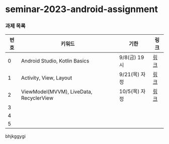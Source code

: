 # seminar-2023-android-assignment

### 과제 목록
| 번호            | 키워드   | 기한        | 링크 |
| --------------- | ----- | ---------- | ----- |
| 0   | Android Studio, Kotlin Basics | 9/8(금) 19시 | [링크](https://github.com/wafflestudio/seminar-2023-android-assignment/blob/main/assignment-0/README.md) |
| 1   | Activity, View, Layout | 9/21(목) 자정 | [링크](https://github.com/wafflestudio/seminar-2023-android-assignment/tree/main/assignment-1) |
| 2   | ViewModel(MVVM), LiveData, RecyclerView | 10/5(목) 자정 | [링크](https://github.com/wafflestudio/seminar-2023-android-assignment/tree/assignment2/assignment-2) |
| 3   |  |  | |
| 4   |  |  | |
| 5   |  |  | |

bhjkggygi